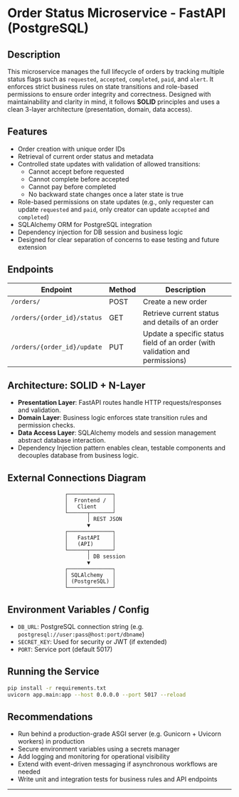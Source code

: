 # Order Status Microservice - FastAPI (PostgreSQL)

## Description
This microservice manages the full lifecycle of orders by tracking multiple status flags such as `requested`, `accepted`, `completed`, `paid`, and `alert`. It enforces strict business rules on state transitions and role-based permissions to ensure order integrity and correctness. Designed with maintainability and clarity in mind, it follows **SOLID** principles and uses a clean 3-layer architecture (presentation, domain, data access).

## Features
- Order creation with unique order IDs
- Retrieval of current order status and metadata
- Controlled state updates with validation of allowed transitions:
  - Cannot accept before requested
  - Cannot complete before accepted
  - Cannot pay before completed
  - No backward state changes once a later state is true
- Role-based permissions on state updates (e.g., only requester can update `requested` and `paid`, only creator can update `accepted` and `completed`)
- SQLAlchemy ORM for PostgreSQL integration
- Dependency injection for DB session and business logic
- Designed for clear separation of concerns to ease testing and future extension

## Endpoints

| Endpoint                 | Method | Description                                  |
|--------------------------|--------|----------------------------------------------|
| `/orders/`               | POST   | Create a new order                           |
| `/orders/{order_id}/status` | GET    | Retrieve current status and details of an order |
| `/orders/{order_id}/update` | PUT    | Update a specific status field of an order (with validation and permissions) |

## Architecture: SOLID + N-Layer

- **Presentation Layer**: FastAPI routes handle HTTP requests/responses and validation.
- **Domain Layer**: Business logic enforces state transition rules and permission checks.
- **Data Access Layer**: SQLAlchemy models and session management abstract database interaction.
- Dependency Injection pattern enables clean, testable components and decouples database from business logic.

## External Connections Diagram

```
                  ┌──────────────┐
                  │  Frontend /  │
                  │   Client     │
                  └──────┬───────┘
                         │ REST JSON
                         ▼
                  ┌──────────────┐
                  │   FastAPI    │
                  │   (API)      │
                  └──────┬───────┘
                         │ DB session
                         ▼
                  ┌──────────────┐
                  │ SQLAlchemy   │
                  │ (PostgreSQL) │
                  └──────────────┘
```
## Environment Variables / Config

- `DB_URL`: PostgreSQL connection string (e.g. `postgresql://user:pass@host:port/dbname`)
- `SECRET_KEY`: Used for security or JWT (if extended)
- `PORT`: Service port (default 5017)

## Running the Service

```bash
pip install -r requirements.txt
uvicorn app.main:app --host 0.0.0.0 --port 5017 --reload
```

## Recommendations
- Run behind a production-grade ASGI server (e.g. Gunicorn + Uvicorn workers) in production
- Secure environment variables using a secrets manager
- Add logging and monitoring for operational visibility
- Extend with event-driven messaging if asynchronous workflows are needed
- Write unit and integration tests for business rules and API endpoints

---